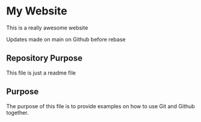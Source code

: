 # My Website

This is a really awesome website

Updates made on main on Github before rebase

## Repository Purpose

This file is just a readme file

## Purpose

The purpose of this file is to provide examples
on how to use Git and Github together.
